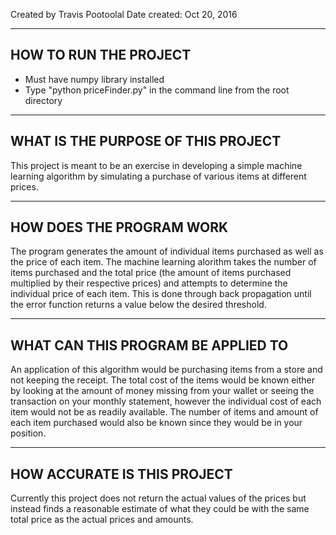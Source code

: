 Created by Travis Pootoolal
Date created: Oct 20, 2016

------------------------------------------------------------------------------
HOW TO RUN THE PROJECT
------------------------------------------------------------------------------

- Must have numpy library installed
- Type "python priceFinder.py" in the command line from the root directory

------------------------------------------------------------------------------
WHAT IS THE PURPOSE OF THIS PROJECT
------------------------------------------------------------------------------

This project is meant to be an exercise in developing a simple machine 
learning algorithm by simulating a purchase of various items at different
prices.

------------------------------------------------------------------------------
HOW DOES THE PROGRAM WORK
------------------------------------------------------------------------------

The program generates the amount of individual items purchased as well as the
price of each item.  The machine learning alorithm takes the number of items
purchased and the total price (the amount of items purchased multiplied by 
their respective prices) and attempts to determine the individual price of
each item.  This is done through back propagation until the error function
returns a value below the desired threshold.

------------------------------------------------------------------------------
WHAT CAN THIS PROGRAM BE APPLIED TO
------------------------------------------------------------------------------

An application of this algorithm would be purchasing items from a store and 
not keeping the receipt.  The total cost of the items would be known either 
by looking at the amount of money missing from your wallet or seeing the 
transaction on your monthly statement, however the individual cost of each
item would not be as readily available.  The number of items and amount of
each item purchased would also be known since they would be in your position.

------------------------------------------------------------------------------
HOW ACCURATE IS THIS PROJECT
------------------------------------------------------------------------------

Currently this project does not return the actual values of the prices but
instead finds a reasonable estimate of what they could be with the same total
price as the actual prices and amounts.

